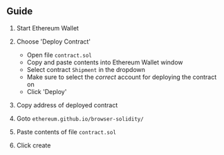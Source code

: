 
## Guide

1. Start Ethereum Wallet
2. Choose 'Deploy Contract'
    - Open file `contract.sol`
    - Copy and paste contents into Ethereum Wallet window
    - Select contract `Shipment` in the dropdown
    - Make sure to select the *correct* account for deploying the contract on
    - Click 'Deploy'
3. Copy address of deployed contract

1. Goto `ethereum.github.io/browser-solidity/`
2. Paste contents of file `contract.sol`
3. Click create


